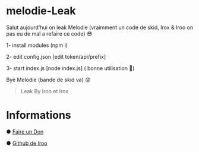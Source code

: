 # melodie-Leak

 Salut aujourd'hui on leak Melodie (vraimment un code de skid, Irox & Iroo on pas eu de mal a refaire ce code) :sunglasses:

1- install modules (npm i)

2- edit config.json [edit token/api/prefix]

3- start index.js [node index.js] ( bonne utilisation :angel:)

Bye Melodie (bande de skid va) :disappointed:

> Leak By Iroo et Irox
 

# Informations 

● [Faire un Don](https://paypal.me/irootls)

● [Github de Iroo](https://github.com/iroow3b) 
